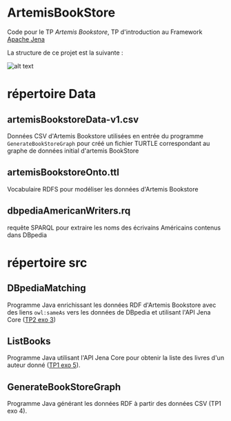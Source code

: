 # ArtemisBookStore
Code pour le TP *Artemis Bookstore*, TP d'introduction au Framework [Apache Jena](https://jena.apache.org/)

La structure de ce projet est la suivante :

![alt text](http://lig-membres.imag.fr/genoud/teaching/coursSW/tps/TP03_JENA_FUSEKI/images/ArtemisBookstoreProj.png)

# répertoire Data

## artemisBookstoreData-v1.csv
Données CSV d'Artemis Bookstore utilisées en entrée du programme `GenerateBookStoreGraph`
pour créé un fichier TURTLE correspondant au graphe de données initial d'artemis BookStore

## artemisBookstoreOnto.ttl
Vocabulaire RDFS pour modéliser les données d'Artemis Bookstore

## dbpediaAmericanWriters.rq
requête SPARQL pour extraire les noms des écrivains Américains contenus dans DBpedia

# répertoire src

## DBpediaMatching
Programme Java enrichissant les données RDF d'Artemis Bookstore avec des liens <code>owl:sameAs</code> vers les données de 
DBpedia et utilisant l'API Jena Core ([TP2 exo 3](http://lig-membres.imag.fr/genoud/teaching/coursSW/tps/TP01_RDF/TP01.html#section04))

## ListBooks
Programme Java utilisant l'API Jena Core pour obtenir la liste des livres d'un auteur
donné ([TP1 exo 5](http://lig-membres.imag.fr/genoud/teaching/coursSW/tps/TP02_SPARQL/TP02.html#section03)).

## GenerateBookStoreGraph
Programme Java générant les données RDF à partir des données CSV (TP1 exo 4).





